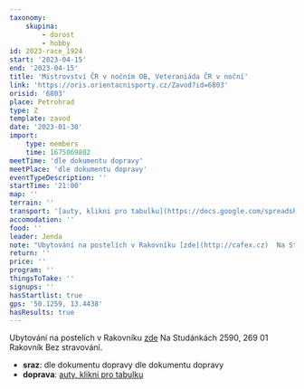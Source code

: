 ```yaml
---
taxonomy:
    skupina:
        - dorost
        - hobby
id: 2023-race_1924
start: '2023-04-15'
end: '2023-04-15'
title: 'Mistrovství ČR v nočním OB, Veteraniáda ČR v noční'
link: 'https://oris.orientacnisporty.cz/Zavod?id=6803'
orisid: '6803'
place: Petrohrad
type: Z
template: zavod
date: '2023-01-30'
import:
    type: members
    time: 1675069802
meetTime: 'dle dokumentu dopravy'
meetPlace: 'dle dokumentu dopravy'
eventTypeDescription: ''
startTime: '21:00'
map: ''
terrain: ''
transport: '[auty, klikni pro tabulku](https://docs.google.com/spreadsheets/d/1SLvYYUn4FQMXaGyD0QEU9Ko2CN45WMdqW7ZwuL_QizU/edit)'
accomodation: ''
food: ''
leader: Jenda
note: "Ubytování na postelích v Rakovníku [zde](http://cafex.cz)  Na Studánkách 2590, 269 01 Rakovník\r\nBez  stravování."
return: ''
price: ''
program: ''
thingsToTake: ''
signups: ''
hasStartlist: true
gps: '50.1259, 13.4438'
hasResults: true
---
```


Ubytování na postelích v Rakovníku [zde](http://cafex.cz)  Na Studánkách 2590, 269 01 Rakovník
Bez  stravování.
* **sraz**: dle dokumentu dopravy dle dokumentu dopravy
* **doprava**: [auty, klikni pro tabulku](https://docs.google.com/spreadsheets/d/1SLvYYUn4FQMXaGyD0QEU9Ko2CN45WMdqW7ZwuL_QizU/edit)

